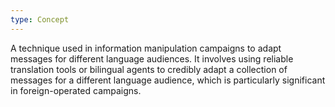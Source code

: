```yaml
---
type: Concept
---
```


A technique used in information manipulation campaigns to adapt messages for different language audiences. It involves using reliable translation tools or bilingual agents to credibly adapt a collection of messages for a different language audience, which is particularly significant in foreign-operated campaigns.